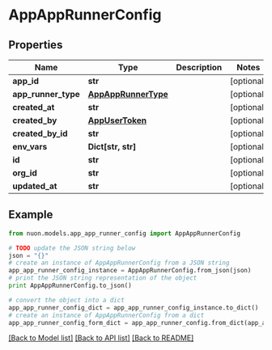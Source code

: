 # AppAppRunnerConfig


## Properties

Name | Type | Description | Notes
------------ | ------------- | ------------- | -------------
**app_id** | **str** |  | [optional] 
**app_runner_type** | [**AppAppRunnerType**](AppAppRunnerType.md) |  | [optional] 
**created_at** | **str** |  | [optional] 
**created_by** | [**AppUserToken**](AppUserToken.md) |  | [optional] 
**created_by_id** | **str** |  | [optional] 
**env_vars** | **Dict[str, str]** |  | [optional] 
**id** | **str** |  | [optional] 
**org_id** | **str** |  | [optional] 
**updated_at** | **str** |  | [optional] 

## Example

```python
from nuon.models.app_app_runner_config import AppAppRunnerConfig

# TODO update the JSON string below
json = "{}"
# create an instance of AppAppRunnerConfig from a JSON string
app_app_runner_config_instance = AppAppRunnerConfig.from_json(json)
# print the JSON string representation of the object
print AppAppRunnerConfig.to_json()

# convert the object into a dict
app_app_runner_config_dict = app_app_runner_config_instance.to_dict()
# create an instance of AppAppRunnerConfig from a dict
app_app_runner_config_form_dict = app_app_runner_config.from_dict(app_app_runner_config_dict)
```
[[Back to Model list]](../README.md#documentation-for-models) [[Back to API list]](../README.md#documentation-for-api-endpoints) [[Back to README]](../README.md)


